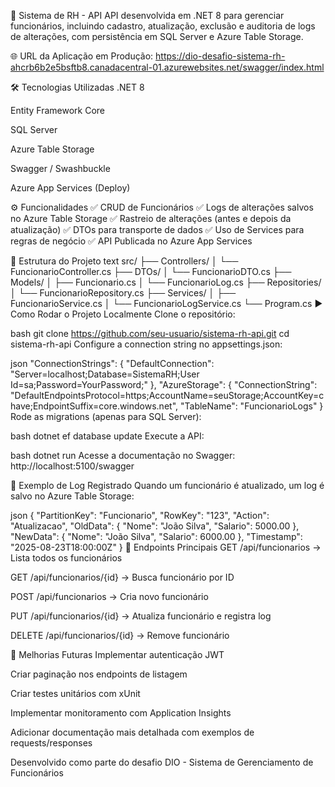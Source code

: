 📌 Sistema de RH - API
API desenvolvida em .NET 8 para gerenciar funcionários, incluindo cadastro, atualização, exclusão e auditoria de logs de alterações, com persistência em SQL Server e Azure Table Storage.

🌐 URL da Aplicação em Produção:
https://dio-desafio-sistema-rh-ahcrb6b2e5bsftb8.canadacentral-01.azurewebsites.net/swagger/index.html

🛠️ Tecnologias Utilizadas
.NET 8

Entity Framework Core

SQL Server

Azure Table Storage

Swagger / Swashbuckle

Azure App Services (Deploy)

⚙️ Funcionalidades
✅ CRUD de Funcionários
✅ Logs de alterações salvos no Azure Table Storage
✅ Rastreio de alterações (antes e depois da atualização)
✅ DTOs para transporte de dados
✅ Uso de Services para regras de negócio
✅ API Publicada no Azure App Services

📂 Estrutura do Projeto
text
src/
├── Controllers/
│   └── FuncionarioController.cs
├── DTOs/
│   └── FuncionarioDTO.cs
├── Models/
│   ├── Funcionario.cs
│   └── FuncionarioLog.cs
├── Repositories/
│   └── FuncionarioRepository.cs
├── Services/
│   ├── FuncionarioService.cs
│   └── FuncionarioLogService.cs
└── Program.cs
▶️ Como Rodar o Projeto Localmente
Clone o repositório:

bash
git clone https://github.com/seu-usuario/sistema-rh-api.git
cd sistema-rh-api
Configure a connection string no appsettings.json:

json
"ConnectionStrings": {
  "DefaultConnection": "Server=localhost;Database=SistemaRH;User Id=sa;Password=YourPassword;"
},
"AzureStorage": {
  "ConnectionString": "DefaultEndpointsProtocol=https;AccountName=seuStorage;AccountKey=chave;EndpointSuffix=core.windows.net",
  "TableName": "FuncionarioLogs"
}
Rode as migrations (apenas para SQL Server):

bash
dotnet ef database update
Execute a API:

bash
dotnet run
Acesse a documentação no Swagger:
http://localhost:5100/swagger

📖 Exemplo de Log Registrado
Quando um funcionário é atualizado, um log é salvo no Azure Table Storage:

json
{
  "PartitionKey": "Funcionario",
  "RowKey": "123",
  "Action": "Atualizacao",
  "OldData": {
    "Nome": "João Silva",
    "Salario": 5000.00
  },
  "NewData": {
    "Nome": "João Silva",
    "Salario": 6000.00
  },
  "Timestamp": "2025-08-23T18:00:00Z"
}
🧪 Endpoints Principais
GET /api/funcionarios → Lista todos os funcionários

GET /api/funcionarios/{id} → Busca funcionário por ID

POST /api/funcionarios → Cria novo funcionário

PUT /api/funcionarios/{id} → Atualiza funcionário e registra log

DELETE /api/funcionarios/{id} → Remove funcionário

📌 Melhorias Futuras
Implementar autenticação JWT

Criar paginação nos endpoints de listagem

Criar testes unitários com xUnit

Implementar monitoramento com Application Insights

Adicionar documentação mais detalhada com exemplos de requests/responses

Desenvolvido como parte do desafio DIO - Sistema de Gerenciamento de Funcionários
